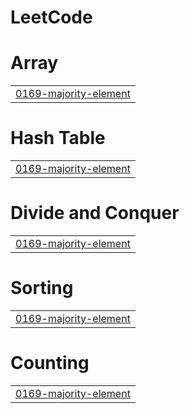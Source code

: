 # LeetCode


# Array
|  |
| ------- |
| [0169-majority-element](https://github.com/TanmaySatsangi05/LeetCode/tree/master/0169-majority-element) |
# Hash Table
|  |
| ------- |
| [0169-majority-element](https://github.com/TanmaySatsangi05/LeetCode/tree/master/0169-majority-element) |
# Divide and Conquer
|  |
| ------- |
| [0169-majority-element](https://github.com/TanmaySatsangi05/LeetCode/tree/master/0169-majority-element) |
# Sorting
|  |
| ------- |
| [0169-majority-element](https://github.com/TanmaySatsangi05/LeetCode/tree/master/0169-majority-element) |
# Counting
|  |
| ------- |
| [0169-majority-element](https://github.com/TanmaySatsangi05/LeetCode/tree/master/0169-majority-element) |